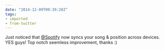 ```yaml
---
date: "2014-12-09T09:39:28Z"
tags:
- imported
- from-twitter
---
```

Just noticed that [@Spotify](/twitter/#/Spotify) now syncs your song &amp; position across devices. YES guys! Top notch seemless improvement, thanks :)
